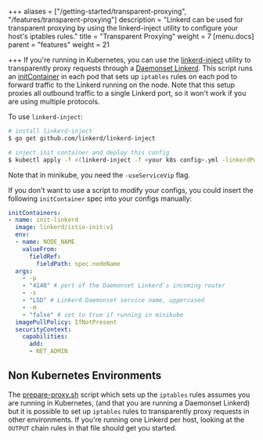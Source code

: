 +++
aliases = ["/getting-started/transparent-proxying", "/features/transparent-proxying"]
description = "Linkerd can be used for transparent proxying by using the linkerd-inject utility to configure your host's iptables rules."
title = "Transparent Proxying"
weight = 7
[menu.docs]
parent = "features"
weight = 21

+++
If you're running in Kubernetes, you can use the
[linkerd-inject](https://github.com/linkerd/linkerd-inject)
utility to transparently proxy requests through a
[Daemonset Linkerd](https://github.com/linkerd/linkerd-examples/blob/master/k8s-daemonset/k8s/linkerd.yml).
This script runs an
[initContainer](https://kubernetes.io/docs/concepts/workloads/pods/init-containers/)
in each pod that sets up `iptables` rules on each pod to forward traffic to the
Linkerd running on the node. Note that this setup proxies all outbound traffic
to a single Linkerd port, so it won't work if you are using multiple protocols.

To use `linkerd-inject`:

```bash
# install linkerd-inject
$ go get github.com/linkerd/linkerd-inject

# inject init container and deploy this config
$ kubectl apply -f <(linkerd-inject -f <your k8s config>.yml -linkerdPort 4140)
```

Note that in minikube, you need the `-useServiceVip` flag.

If you don't want to use a script to modify your configs, you could insert the
following `initContainer` spec into your configs manually:

```yaml
initContainers:
- name: init-linkerd
  image: linkerd/istio-init:v1
  env:
  - name: NODE_NAME
    valueFrom:
      fieldRef:
        fieldPath: spec.nodeName
  args:
    - -p
    - "4140" # port of the Daemonset Linkerd's incoming router
    - -s
    - "L5D" # Linkerd Daemonset service name, uppercased
    - -m
    - "false" # set to true if running in minikube
  imagePullPolicy: IfNotPresent
  securityContext:
    capabilities:
      add:
      - NET_ADMIN
```

## Non Kubernetes Environments

The [prepare-proxy.sh](https://github.com/linkerd/linkerd-inject/blob/master/docker/prepare_proxy.sh)
script which sets up the `iptables` rules assumes you are running in Kubernetes,
(and that you are running a Daemonset Linkerd) but it
is possible to set up `iptables` rules to transparently proxy requests in other
environments. If you're running one Linkerd per host, looking at the `OUTPUT` chain
rules in that file should get you started.
